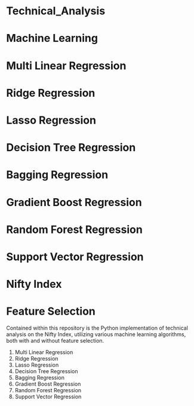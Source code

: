 # Technical_Analysis
# Machine Learning
# Multi Linear Regression
# Ridge Regression
# Lasso Regression
# Decision Tree Regression
# Bagging Regression
# Gradient Boost Regression
# Random Forest Regression
# Support Vector Regression
# Nifty Index
# Feature Selection

Contained within this repository is the Python implementation of technical analysis on the Nifty Index, utilizing various machine learning algorithms, both with and without feature selection.
1. Multi Linear Regression
2. Ridge Regression
3. Lasso Regression
4. Decision Tree Regression
5. Bagging Regression
6. Gradient Boost Regression
7. Random Forest Regression
8. Support Vector Regression
